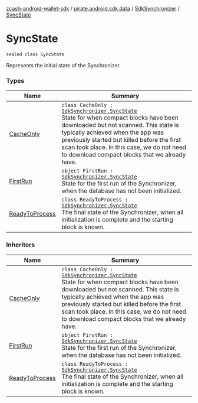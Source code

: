 [zcash-android-wallet-sdk](../../../index.md) / [pirate.android.sdk.data](../../index.md) / [SdkSynchronizer](../index.md) / [SyncState](./index.md)

# SyncState

`sealed class SyncState`

Represents the initial state of the Synchronizer.

### Types

| Name | Summary |
|---|---|
| [CacheOnly](-cache-only/index.md) | `class CacheOnly : `[`SdkSynchronizer.SyncState`](./index.md)<br>State for when compact blocks have been downloaded but not scanned. This state is typically achieved when the app was previously started but killed before the first scan took place. In this case, we do not need to download compact blocks that we already have. |
| [FirstRun](-first-run.md) | `object FirstRun : `[`SdkSynchronizer.SyncState`](./index.md)<br>State for the first run of the Synchronizer, when the database has not been initialized. |
| [ReadyToProcess](-ready-to-process/index.md) | `class ReadyToProcess : `[`SdkSynchronizer.SyncState`](./index.md)<br>The final state of the Synchronizer, when all initialization is complete and the starting block is known. |

### Inheritors

| Name | Summary |
|---|---|
| [CacheOnly](-cache-only/index.md) | `class CacheOnly : `[`SdkSynchronizer.SyncState`](./index.md)<br>State for when compact blocks have been downloaded but not scanned. This state is typically achieved when the app was previously started but killed before the first scan took place. In this case, we do not need to download compact blocks that we already have. |
| [FirstRun](-first-run.md) | `object FirstRun : `[`SdkSynchronizer.SyncState`](./index.md)<br>State for the first run of the Synchronizer, when the database has not been initialized. |
| [ReadyToProcess](-ready-to-process/index.md) | `class ReadyToProcess : `[`SdkSynchronizer.SyncState`](./index.md)<br>The final state of the Synchronizer, when all initialization is complete and the starting block is known. |
